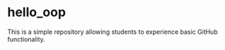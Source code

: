 # hello_oop
This is a simple repository allowing students to experience basic GitHub functionality. 
